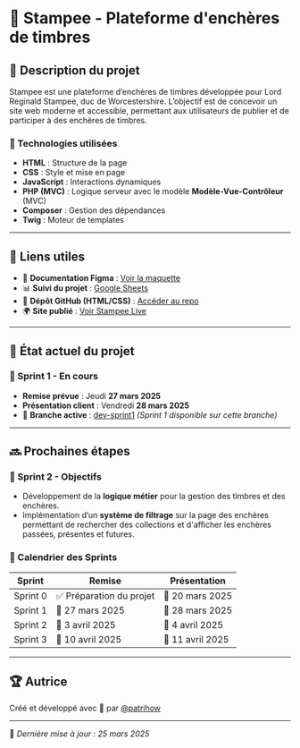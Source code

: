 # 📌 Stampee - Plateforme d'enchères de timbres

## 📖 Description du projet
Stampee est une plateforme d’enchères de timbres développée pour Lord Reginald Stampee, duc de Worcestershire. L’objectif est de concevoir un site web moderne et accessible, permettant aux utilisateurs de publier et de participer à des enchères de timbres.

### 🚀 Technologies utilisées
- **HTML** : Structure de la page
- **CSS** : Style et mise en page
- **JavaScript** : Interactions dynamiques
- **PHP (MVC)** : Logique serveur avec le modèle **Modèle-Vue-Contrôleur** (MVC)
- **Composer** : Gestion des dépendances
- **Twig** : Moteur de templates

---

## 🔗 Liens utiles
- 📌 **Documentation Figma** : [Voir la maquette](https://www.figma.com/design/dAj2pv5iFMMb82QyRQ9K8E/Sprints-Stampee?node-id=2067-476&t=rLKQX5RVbomiS1KE-1)
- 📊 **Suivi du projet** : [Google Sheets](https://docs.google.com/spreadsheets/d/1gk_6Q8v3-0Ojj5aKh1ypLZUHyV7MmlHG_ER6aPCyfYY/edit?usp=sharing)
- 📂 **Dépôt GitHub (HTML/CSS)** : [Accéder au repo](https://github.com/patrihow/stampee)
- 🌍 **Site publié** : [Voir Stampee Live](https://patrihow.github.io/stampee/)

---

## 📅 État actuel du projet
### 🏁 Sprint 1 - En cours
- **Remise prévue** : Jeudi **27 mars 2025**
- **Présentation client** : Vendredi **28 mars 2025**
- 📂 **Branche active** : [dev-sprint1](https://github.com/patrihow/mvc-stampee/tree/dev-sprint1) _(Sprint 1 disponible sur cette branche)_

---

## 🔜 Prochaines étapes
### 🎯 Sprint 2 - Objectifs
- Développement de la **logique métier** pour la gestion des timbres et des enchères.
- Implémentation d’un **système de filtrage** sur la page des enchères permettant de rechercher des collections et d'afficher les enchères passées, présentes et futures.

### 📌 Calendrier des Sprints
| Sprint | Remise | Présentation |
|--------|--------|--------------|
| Sprint 0 | ✅ Préparation du projet | 📅 20 mars 2025 |
| Sprint 1 | 📅 27 mars 2025 | 📅 28 mars 2025 |
| Sprint 2 | 📅 3 avril 2025 | 📅 4 avril 2025 |
| Sprint 3 | 📅 10 avril 2025 | 📅 11 avril 2025 |

---
## 🏆 Autrice
Créé et développé avec 💖 par [@patrihow](https://github.com/patrihow)

---

📌 _Dernière mise à jour : 25 mars 2025_
